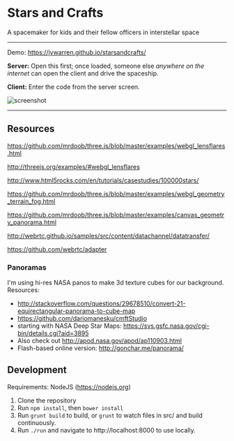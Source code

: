 Stars and Crafts
====

A spacemaker for kids and their fellow officers in interstellar space


****

Demo: https://jywarren.github.io/starsandcrafts/

**Server:** Open this first; once loaded, someone else _anywhere on the internet_ can open the client and drive the spaceship. 

**Client:** Enter the code from the server screen.


![screenshot](https://raw.githubusercontent.com/jywarren/starsandcrafts/master/screenshot.png)

****

## Resources

https://github.com/mrdoob/three.js/blob/master/examples/webgl_lensflares.html

http://threejs.org/examples/#webgl_lensflares

http://www.html5rocks.com/en/tutorials/casestudies/100000stars/

https://github.com/mrdoob/three.js/blob/master/examples/webgl_geometry_terrain_fog.html

https://github.com/mrdoob/three.js/blob/master/examples/canvas_geometry_panorama.html

http://webrtc.github.io/samples/src/content/datachannel/datatransfer/

https://github.com/webrtc/adapter


### Panoramas

I'm using hi-res NASA panos to make 3d texture cubes for our background. Resources:

* http://stackoverflow.com/questions/29678510/convert-21-equirectangular-panorama-to-cube-map
* https://github.com/dariomanesku/cmftStudio
* starting with NASA Deep Star Maps: https://svs.gsfc.nasa.gov/cgi-bin/details.cgi?aid=3895
* Also check out http://apod.nasa.gov/apod/ap110903.html
* Flash-based online version: http://gonchar.me/panorama/


## Development

Requirements: NodeJS (https://nodejs.org)

1. Clone the repository
2. Run `npm install`, then `bower install`
3. Run `grunt build` to build, or `grunt` to watch files in src/ and build continuously.
4. Run `./run` and navigate to http://localhost:8000 to use locally.
